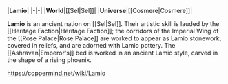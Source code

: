 |**Lamio**|
|-|-|
|**World**|[[Sel\|Sel]]|
|**Universe**|[[Cosmere\|Cosmere]]|

**Lamio** is an ancient nation on [[Sel\|Sel]].
Their artistic skill is lauded by the [[Heritage Faction\|Heritage Faction]]; the corridors of the Imperial Wing of the [[Rose Palace\|Rose Palace]] are worked to appear as Lamio stonework, covered in reliefs, and are adorned with Lamio pottery. The [[Ashravan\|Emperor's]] bed is worked in an ancient Lamio style, carved in the shape of a rising phoenix.



https://coppermind.net/wiki/Lamio